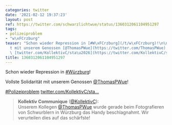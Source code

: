```yaml
---
categories: twitter
date: '2021-02-12 19:37:23'
layout: post
ref: https://twitter.com/schwarzlichtwue/status/1360312061104951297
tags:
- polizeiproblem
- "w\xFCrzburg"
teaser: "Schon wieder Repression in [#W\xFCrzburg](/t/w\xFCrzburg)!\n\nVollste Solidarit\xE4\
  t mit unserem Genossen [@ThomasPWue](https://twitter.com/ThomasPWue)! \n\n\n\n[#Polizeiproblem](/t/polizeiproblem)\
  \ [twitter.com/KollektivC/sta\u2026](https://twitter.com/KollektivC/status/1360305328873590785)"
title: 1360312061104951297
---
```

Schon wieder Repression in [#Würzburg](/t/würzburg)!

Vollste Solidarität mit unserem Genossen [@ThomasPWue](https://twitter.com/ThomasPWue)! 



[#Polizeiproblem](/t/polizeiproblem) [twitter.com/KollektivC/sta…](https://twitter.com/KollektivC/status/1360305328873590785)
> <b>Kollektiv Communique</b> ([@KollektivC](https://twitter.com/KollektivC)):  
>Unserem Kollegen [@ThomasPWue](https://twitter.com/ThomasPWue) wurde gerade beim Fotografieren von Schwurblern in Würzburg das Handy beschlagnahmt. Wir verurteilen dies auf das schärfste!  

